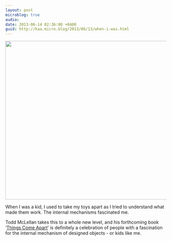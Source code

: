 ```yaml
---
layout: post
microblog: true
audio: 
date: 2013-06-14 02:36:00 +0400
guid: http://kaa.micro.blog/2013/06/13/when-i-was.html
---
```

<img src="https://micro.kaa.bz/uploads/2018/57131b0035.jpg" alt="" width="660" height="495" class="alignnone size-full wp-image-627" /><p>When I was a kid, I used to take my toys apart as I tried to understand what made them work. The internal mechanisms fascinated me.</p>

<p>Todd McLellan takes this to a whole new level, and his forthcoming book ‘<a href="http://thamesandhudsonusa.com/books/things-come-apart-hardcover/">Things Come Apart</a>’ is definitely a celebration of people with a fascination for the internal mechanism of designed objects - or kids like me.</p>
